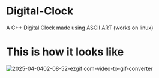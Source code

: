 # Digital-Clock
A C++ Digital Clock made using ASCII ART
(works on linux)

# This is how it looks like
![2025-04-0402-08-52-ezgif com-video-to-gif-converter](https://github.com/user-attachments/assets/c68fb053-7399-4a2d-acf8-adfda2bc4259)
